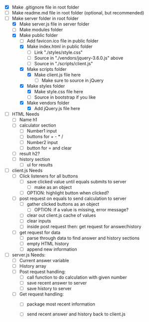 - [X] Make .gitignore file in root folder
- [ ] Make readme.md file in root folder (optional, but recommended)
- [ ] Make server folder in root folder
    - [x] Make server.js file in server folder
    - [ ] Make modules folder
    - [x] Make public folder
        - [ ] Add favicon.ico file in public folder
        - [x] Make index.html in public folder
            - [ ] Link "./styles/style.css"
            - [ ] Source in "./vendors/jquery-3.6.0.js" above
            - [ ] Source in "./scripts/client.js" 
        - [x] Make scripts folder
            - [x] Make client.js file here
                - [ ] Make sure to source in jQuery
        - [x] Make styles folder
            - [x] Make style.css file here
            - [ ] Source in bootstrap if you like
        - [x] Make vendors folder
            - [x] Add jQuery.js file here
- [ ] HTML Needs
    - [ ] Name h1
    - [ ] calculator section
        - [ ] Number1 input
        - [ ] buttons for + - * /
        - [ ] Number2 input
        - [ ] button for = and clear
    - [ ] result h2?
    - [ ] history section
        - [ ] ul for results

- [ ] client.js Needs
    - [ ] Click listeners for all buttons
        - [ ] save clicked value until equals submits to server
            - [ ] make as an object
        - [ ] OPTION: highlight button when clicked?
    - [ ] post request on equals to send calculation to server
        - [ ] gather clicked buttons as an object
            - [ ] OPTION: if a value is missing, error message?
        - [ ] clear out client.js cache of values 
        - [ ] clear inputs
        - [ ] inside post request then: get request for answer/history
    - [ ] get request for data
        - [ ] parse through data to find answer and history sections
        - [ ] empty HTML history
        - [ ] append new information

- [ ] server.js Needs:
    - [ ] Current answer variable
    - [ ] History array
    - [ ] Post request handling:
        - [ ] call function to do calculation with given number
        - [ ] save recent answer to server
        - [ ] save history to server
    - [ ] Get request handling: 
        - [ ] package most recent information
        - [ ] send recent answer and history back to client.js



